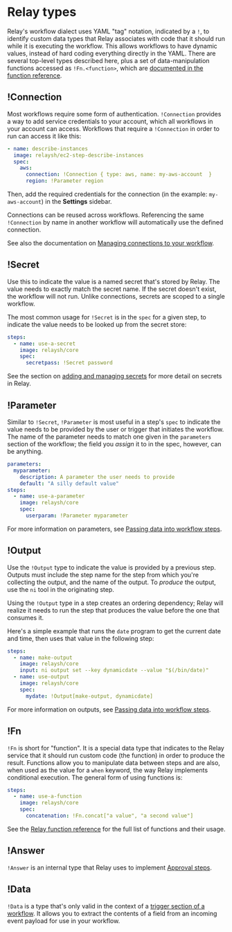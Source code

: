 # Relay types

Relay's workflow dialect uses YAML "tag" notation, indicated by a `!`, to identify custom data types that Relay associates with code that it should run while it is executing the workflow. This allows workflows to have dynamic values, instead of hard coding everything directly in the YAML. There are several top-level types described here, plus a set of data-manipulation functions accessed as `!Fn.<function>`, which are [documented in the function reference](relay-functions.md).

## !Connection

Most workflows require some form of authentication. `!Connection` provides a way to add service credentials to your account, which all workflows in your account can access. Workflows that require a `!Connection` in order to run can access it like this:

```yaml
- name: describe-instances
  image: relaysh/ec2-step-describe-instances
  spec:
    aws:
      connection: !Connection { type: aws, name: my-aws-account  }
      region: !Parameter region
```

Then, add the required credentials for the connection (in the example: `my-aws-account`) in the **Settings** sidebar.

Connections can be reused across workflows. Referencing the same `!Connection` by name in another workflow will automatically use the defined connection.

See also the documentation on [Managing connections to your workflow](../using-workflows/managing-connections.md).

## !Secret

Use this to indicate the value is a named secret that's stored by Relay. The value needs to exactly match the secret name. If the secret doesn't exist, the workflow will not run. Unlike connections, secrets are scoped to a single workflow.

The most common usage for `!Secret` is in the `spec` for a given step, to indicate the value needs to be looked up from the secret store:

```yaml
steps:
  - name: use-a-secret
    image: relaysh/core
    spec:
      secretpass: !Secret password
```

See the section on [adding and managing secrets](../using-workflows/managing-secrets.md) for more detail on secrets in Relay.

## !Parameter

Similar to `!Secret`, `!Parameter` is most useful in a step's `spec` to indicate the value needs to be provided by the user or trigger that initiates the workflow. The name of the parameter needs to match one given in the `parameters` section of the workflow; the field you _assign_ it to in the spec, however, can be anything.

```yaml
parameters:
  myparameter:
    description: A parameter the user needs to provide
    default: "A silly default value"
steps:
  - name: use-a-parameter
    image: relaysh/core
    spec:
      userparam: !Parameter myparameter
```

For more information on parameters, see [Passing data into workflow steps](../using-workflows/passing-data-into-workflow-steps.md).

## !Output

Use the `!Output` type to indicate the value is provided by a previous step. Outputs must include the step name for the step from which you're collecting the output, and the name of the output. To _produce_ the output, use the `ni` tool in the originating step.

Using the `!Output` type in a step creates an ordering dependency; Relay will realize it needs to run the step that produces the value before the one that consumes it.

Here's a simple example that runs the `date` program to get the current date and time, then uses that value in the following step:

```yaml
steps:
  - name: make-output
    image: relaysh/core
    input: ni output set --key dynamicdate --value "$(/bin/date)"
  - name: use-output
    image: relaysh/core
    spec:
      mydate: !Output[make-output, dynamicdate]
```

For more information on outputs, see [Passing data into workflow steps](../using-workflows/passing-data-into-workflow-steps.md).

## !Fn

`!Fn` is short for "function". It is a special data type that indicates to the Relay service that it should run custom code (the function) in order to produce the result. Functions allow you to manipulate data between steps and are also, when used as the value for a `when` keyword, the way Relay implements conditional execution. The general form of using functions is:

```yaml
steps:
  - name: use-a-function
    image: relaysh/core
    spec:
      concatenation: !Fn.concat["a value", "a second value"]
```

See the [Relay function reference](relay-functions.md) for the full list of functions and their usage.

## !Answer

`!Answer` is an internal type that Relay uses to implement [Approval steps](../using-workflows/adding-an-approval-step.md).

## !Data

`!Data` is a type that's only valid in the context of a [trigger section of a workflow](relay-workflows.md). It allows you to extract the contents of a field from an incoming event payload for use in your workflow.